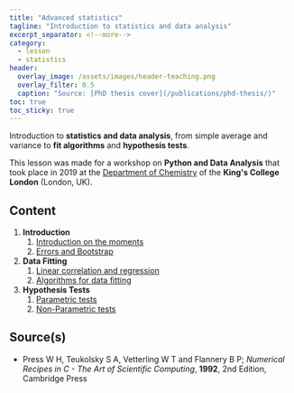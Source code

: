 ```yaml
---
title: "Advanced statistics"
tagline: "Introduction to statistics and data analysis"
excerpt_separator: <!--more-->
category:
  - lesson
  - statistics
header:
  overlay_image: /assets/images/header-teaching.png
  overlay_filter: 0.5
  caption: "Source: [PhD thesis cover](/publications/phd-thesis/)"
toc: true
toc_sticky: true
---
```


Introduction to **statistics and data analysis**, from simple average and variance to
**fit algorithms** and **hypothesis tests**.

This lesson was made for a workshop on **Python and Data Analysis** that took place
in 2019 at the [Department of Chemistry](https://www.kcl.ac.uk/chemistry) of the
**King's College London** (London, UK).

<!--more-->

## Content

1. **Introduction**
    1. [Introduction on the moments](/teaching/lessons/statistics/1-introduction/1-moments/)
    2. [Errors and Bootstrap](/teaching/lessons/statistics/1-introduction/2-errors/)
2. **Data Fitting**
    1. [Linear correlation and regression](/teaching/lessons/statistics/2-data-fitting/1-linear-correlation/)
    2. [Algorithms for data fitting](/teaching/lessons/statistics/2-data-fitting/2-algorithms/)
3. **Hypothesis Tests**
    1. [Parametric tests](/teaching/lessons/statistics/3-hypothesis-tests/1-parametric/)
    2. [Non-Parametric tests](/teaching/lessons/statistics/3-hypothesis-tests/2-non-parametric/)

## Source(s)

* Press W H, Teukolsky S A, Vetterling W T and Flannery B P; *Numerical Recipes in C - The Art of Scientific Computing*, **1992**, 2nd Edition, Cambridge Press
